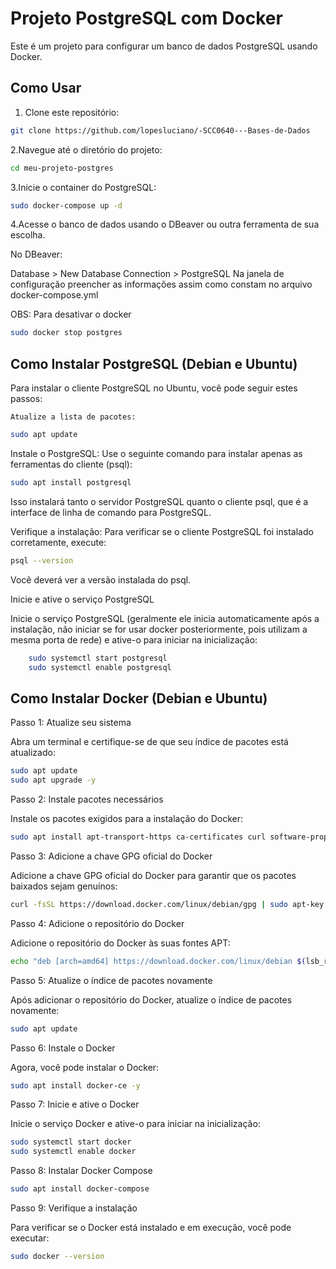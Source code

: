 # Projeto PostgreSQL com Docker

Este é um projeto para configurar um banco de dados PostgreSQL usando Docker.

## Como Usar

1. Clone este repositório:

 ```bash
 git clone https://github.com/lopesluciano/-SCC0640---Bases-de-Dados
```


2.Navegue até o diretório do projeto:

```bash
cd meu-projeto-postgres
```


3.Inicie o container do PostgreSQL:

```bash
sudo docker-compose up -d
```

4.Acesse o banco de dados usando o DBeaver ou outra ferramenta de sua escolha.
 
 No DBeaver:
 
 Database > New Database Connection > PostgreSQL 
 Na janela de configuração preencher as informações assim como constam no arquivo docker-compose.yml

OBS: Para desativar o docker 

```bash
sudo docker stop postgres
```

## Como Instalar PostgreSQL (Debian e Ubuntu)

Para instalar o cliente PostgreSQL no Ubuntu, você pode seguir estes passos:

    Atualize a lista de pacotes:

```bash
sudo apt update
```

Instale o PostgreSQL: Use o seguinte comando para instalar apenas as ferramentas do cliente (psql):

```bash
sudo apt install postgresql
```

Isso instalará tanto o servidor PostgreSQL quanto o cliente psql, que é a interface de linha de comando para PostgreSQL.

Verifique a instalação: Para verificar se o cliente PostgreSQL foi instalado corretamente, execute:

```bash
psql --version
```

Você deverá ver a versão instalada do psql.

Inicie e ative o serviço PostgreSQL

Inicie o serviço PostgreSQL (geralmente ele inicia automaticamente após a instalação, não iniciar se for usar docker posteriormente, pois utilizam a mesma porta de rede) e ative-o para iniciar na inicialização:

```bash
    sudo systemctl start postgresql
    sudo systemctl enable postgresql
```

## Como Instalar Docker (Debian e Ubuntu)
Passo 1: Atualize seu sistema

Abra um terminal e certifique-se de que seu índice de pacotes está atualizado:

```bash
sudo apt update
sudo apt upgrade -y
```

Passo 2: Instale pacotes necessários

Instale os pacotes exigidos para a instalação do Docker:

```bash
sudo apt install apt-transport-https ca-certificates curl software-properties-common -y
```

Passo 3: Adicione a chave GPG oficial do Docker

Adicione a chave GPG oficial do Docker para garantir que os pacotes baixados sejam genuínos:

```bash
curl -fsSL https://download.docker.com/linux/debian/gpg | sudo apt-key add -
```

Passo 4: Adicione o repositório do Docker

Adicione o repositório do Docker às suas fontes APT:

```bash
echo "deb [arch=amd64] https://download.docker.com/linux/debian $(lsb_release -cs) stable" | sudo tee /etc/apt/sources.list.d/docker.list
```
Passo 5: Atualize o índice de pacotes novamente

Após adicionar o repositório do Docker, atualize o índice de pacotes novamente:

```bash
sudo apt update
```

Passo 6: Instale o Docker

Agora, você pode instalar o Docker:

```bash
sudo apt install docker-ce -y
```

Passo 7: Inicie e ative o Docker

Inicie o serviço Docker e ative-o para iniciar na inicialização:

```bash
sudo systemctl start docker
sudo systemctl enable docker
```

Passo 8: Instalar Docker Compose

```bash
sudo apt install docker-compose
```

Passo 9: Verifique a instalação

Para verificar se o Docker está instalado e em execução, você pode executar:

```bash
sudo docker --version
```
